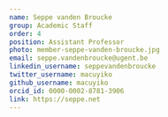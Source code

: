```yaml
---
name: Seppe vanden Broucke
group: Academic Staff
order: 4
position: Assistant Professor
photo: member-seppe-vanden-broucke.jpg
email: seppe.vandenbroucke@ugent.be
linkedin_username: seppevandenbroucke
twitter_username: macuyiko
github_username: macuyiko
orcid_id: 0000-0002-8781-3906
link: https://seppe.net
---
```


